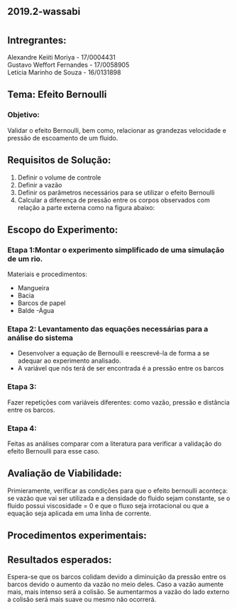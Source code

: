 ## 2019.2-wassabi
#
## Intregrantes:
Alexandre Keiiti Moriya - 17/0004431 <br />
Gustavo Weffort Fernandes - 17/0058905 <br />
Letícia Marinho de Souza - 16/0131898

## Tema: Efeito Bernoulli
### Objetivo: 
Validar o efeito Bernoulli, bem como, relacionar as grandezas velocidade e pressão de escoamento de um fluido.

## Requisitos de Solução: 
1. Definir o volume de controle
2. Definir a vazão
3. Definir os parâmetros necessários para se utilizar o efeito Bernoulli
4. Calcular a diferença de pressão entre os corpos observados com relação a parte externa como na figura abaixo:

## Escopo do Experimento: 
### Etapa 1:Montar o experimento simplificado de uma simulação de um rio.

Materiais e procedimentos: 
- Mangueira
- Bacia
- Barcos de papel
- Balde
-Água

### Etapa 2: Levantamento das equações necessárias para a análise do sistema
- Desenvolver a equação de Bernoulli e reescrevê-la de forma a se adequar ao experimento analisado. 
- A variável que nós terá de ser encontrada é a pressão entre os barcos

### Etapa 3:
Fazer repetições com variáveis diferentes: como vazão, pressão e distância entre os barcos.

### Etapa 4:
Feitas as análises comparar com a literatura para verificar a validação do efeito Bernoulli para esse caso.

## Avaliação de Viabilidade: 
Primieramente, verificar as condições para que o efeito bernoulli aconteça: se vazão que vai ser utilizada e a densidade do fluido sejam constante, se o fluido possui viscosidade = 0 e que o fluxo seja irrotacional ou que a equação seja aplicada em uma linha de corrente.

## Procedimentos experimentais:

## Resultados esperados:
Espera-se que os barcos colidam devido a diminuição da pressão entre os barcos devido o aumento da vazão no meio deles. Caso a vazão aumente mais, mais intenso será a colisão. Se aumentarmos a vazão do lado externo a colisão será mais suave ou mesmo não ocorrerá.
